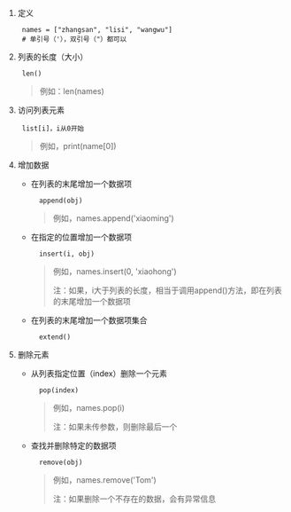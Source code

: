1. 定义

		names = ["zhangsan", "lisi", "wangwu"]
		# 单引号（'），双引号（"）都可以

2. 列表的长度（大小）

		len()
	> 例如：len(names)

3. 访问列表元素

		list[i]，i从0开始
	> 例如，print(name[0])

4. 增加数据

	+ 在列表的末尾增加一个数据项
	
			append(obj)
		>例如，names.append('xiaoming')

	+ 在指定的位置增加一个数据项
	
			insert(i, obj)
		> 例如，names.insert(0, 'xiaohong')
		> 
		> 注：如果，i大于列表的长度，相当于调用append()方法，即在列表的末尾增加一个数据项

	+ 在列表的末尾增加一个数据项集合

			extend()

	
		
5. 删除元素

	+ 从列表指定位置（index）删除一个元素
	
			pop(index)
		> 例如，names.pop(i)
		> 
		> 注：如果未传参数，则删除最后一个

	+ 查找并删除特定的数据项

			remove(obj)

		> 例如，names.remove('Tom')
		> 
		> 注：如果删除一个不存在的数据，会有异常信息
